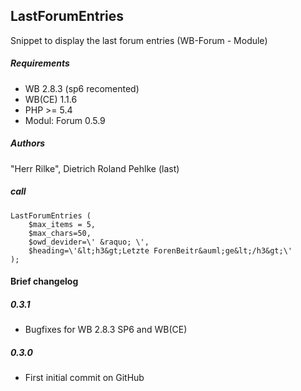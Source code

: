 
## LastForumEntries
Snippet to display the last forum entries (WB-Forum - Module)

##### Requirements
- WB 2.8.3 (sp6 recomented)
- WB(CE) 1.1.6
- PHP >= 5.4
- Modul: Forum 0.5.9

##### Authors
"Herr Rilke", Dietrich Roland Pehlke (last) 


##### call

````code
LastForumEntries (
	$max_items = 5,
	$max_chars=50,
	$owd_devider=\' &raquo; \',
	$heading=\'&lt;h3&gt;Letzte ForenBeitr&auml;ge&lt;/h3&gt;\'
);			
````

#### Brief changelog

##### 0.3.1
- Bugfixes for WB 2.8.3 SP6 and WB(CE)

##### 0.3.0
- First initial commit on GitHub